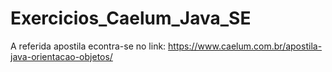 # Exercicios_Caelum_Java_SE

A referida apostila econtra-se no link:
https://www.caelum.com.br/apostila-java-orientacao-objetos/
